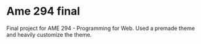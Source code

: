 # Ame 294 final
Final project for AME 294 - Programming for Web. Used a premade theme and heavily customize the theme.
